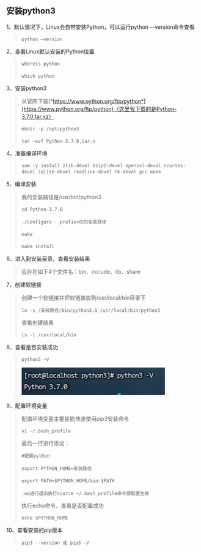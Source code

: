 ## 安装python3

1、默认情况下，Linux会自带安装Python，可以运行python --version命令查看

> ```
> python –version
> ```
>

2、查看Linux默认安装的Python位置

> ```
> whereis python
> 
> which python
> ```
>

3、安装python3

> 从官网下载[*https://www.python.org/ftp/python*](https://www.python.org/ftp/python)（这里我下载的是Python-3.7.0.tar.xz）
>
> ```
> mkdir -p /opt/python3
> 
> tar –xvf Python-3.7.0.tar.x
> ```
>

4、准备编译环境

> ```
> yum -y install zlib-devel bzip2-devel openssl-devel ncurses-devel sqlite-devel readline-devel tk-devel gcc make
> ```
>

5、编译安装

> 我的安装路径是/usr/bin/python3
>
> ```
> cd Python-3.7.0
> 
> ./configure --prefix=你的安装路径
> 
> make
> 
> make install
> 
> ```
>

6、进入到安装目录，查看安装结果

> 应存在如下4个文件名：bin、include、lib、share
>

7、创建软链接

> 创建一个软链接并把软链接放到/usr/local/bin目录下
>
> ```
> ln -s /安装路径/bin/python3.6 /usr/local/bin/python3
> ```
>
> 查看创建结果
>
> ```
> ls -l /usr/local/bin
> ```
>

8、查看是否安装成功

> ```
> python3 –V
> ```
>
> ![image-20220906214904640](images/image-20220906214904640.png)
>

9、配置环境变量

> 配置环境变量主要是能快速使用pip3安装命令
>
> ```
> vi ~/.bash_profile
> ```
>
> 最后一行进行添加：
>
> ```
> #配置python
> 
> export PYTHON_HOME=安装路径
> 
> export PATH=$PYTHON_HOME/bin:$PATH
> 
> :wq进行退出执行source ~/.bash_profile命令使配置生效
> 
> ```
>
> 执行echo命令，查看是否配置成功
>
> ```
> echo $PYTHON_HOME
> ```
>

10、查看安装的pip版本

> ```
> pip3 --version 或 pip3 –V 
> ```

